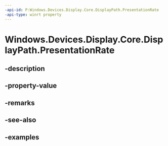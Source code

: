 ```yaml
---
-api-id: P:Windows.Devices.Display.Core.DisplayPath.PresentationRate
-api-type: winrt property
---
```


<!-- Property syntax.
public IReference<DisplayPresentationRate> PresentationRate { get;  set; }
-->

# Windows.Devices.Display.Core.DisplayPath.PresentationRate

## -description

## -property-value

## -remarks

## -see-also

## -examples

